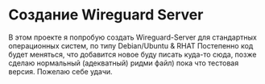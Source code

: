 # Создание Wireguard Server
В этом проекте я попробую создать Wireguard-Server для стандартных операционных систем, по типу Debian/Ubuntu & RHAT
Постепенно код будет меняться, что добавится новое буду писать куда-то сюда, позже сделаю нормальный (адекватный) ридми файл) пока что тестовая версия. Пожелаю себе удачи.
